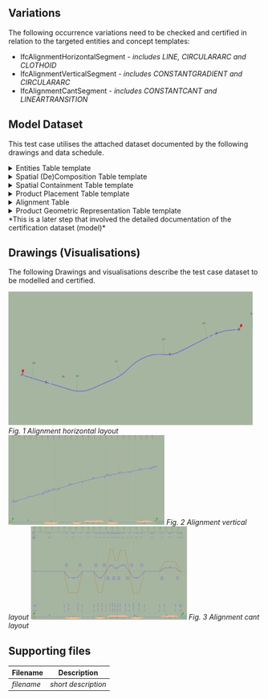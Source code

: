 ## Variations
The following occurrence variations need to be checked and certified in relation to the targeted entities and concept templates:

- IfcAlignmentHorizontalSegment - *includes LINE, CIRCULARARC and CLOTHOID*
- IfcAlignmentVerticalSegment - *includes CONSTANTGRADIENT and CIRCULARARC*
- IfcAlignmentCantSegment - *includes CONSTANTCANT and LINEARTRANSITION*

## Model Dataset
This test case utilises the attached dataset documented by the following drawings and data schedule. 

<details><summary>Entities Table template</summary>

> **HOW TO USE IT**: list first the entities' attributes and their values. Then, if needed, add additional information (e.g., placement, material, etc.). Be careful not to be redundant with other rules (e.g. placement-specific rules, material-specific rules, etc.)

| **Element**            | **Attribute**   | **Value**                 | **Notes**                       |
|------------------------|-----------------|---------------------------|---------------------------------|
| IfcProject             | Name            | Project_1                 |                                 |
| IfcSite                | Name            | Site_1                    |                                 |
| IfcRailway             | Name            | Railway_1                 |                                 |
| IfcAlignment           | Name            | Alignment_1               |                                 |
|                        | ObjectType      | Railway track alignment   |                                 |
|                        | PredefinedType  | USERDEFINED               |                                 |
| IfcAlignmentHorizontal | Name            | AH1                       |                                 |
| IfcAlignmentVertical   | Name            | AV1                       |                                 |
| IfcAlignmentCant       | Name            | AC1                       |                                 |

**Note**: Unspecified OPTIONAL attributes can be $ (null).

The complete list of entities that should be instantiated are:
- IfcProject
- IfcDirection
- IfcCartesianPoint
- IfcAxis2Placement3D
- IfcGeometricRepresentationContext
- IfcSIUnit
- IfcUnitAssignment
- IfcSite
- IfcLocalPlacement
- IfcRelAggregates
- IfcRelContainedInSpatialStructure
- IfcAlignment
- IfcAlignmentHorizontal
- IfcAlignmentVertical
- IfcAlignmentCant
- IfcAlignmentSegment
- IfcAlignmentHorizontalSegment
- IfcAlignmentVerticalSegment
- IfcAlignmentCantSegment
- IfcRelNests
- IfcCompositeCurve
- IfcLine
- IfcCircle
- IfcClothoid
- IfcGradientCurve
- IfcSegmentedReferenceCurve
- IfcCurveSegment
- IfcProductDefinitionShape
- IfcShapeRepresentation
- IfcVector
- IfcAxis2Placement2D  

</details>

<details><summary>Spatial (De)Composition Table template</summary>

| **Parent Element** | **Parent Element Type** | **Parent Element Name** | **MinSize** | **MaxSize** | **Child Element** | **Child Element Type** | **Child Element Name** |
|--------------------|-------------------------|-------------------------|-------------|-------------|-------------------|------------------------|------------------------|
| IfcProject         |                 | Project_1                  | 1           | 1           | IfcSite   |          | Site_1            |
| IfcSite         |                 | Site_1                  | 1           | 1           | IfcRailway   |          | Railway_1            |

**NOTE**:
- when **MinSize** and **MaxSize** have the same value, it means exactly. Example: MinSize=MaxSize=1, means that the Parent Element must aggregates exactly 1 Child Element with that Type (and Name).

</details>

<details><summary>Spatial Containment Table template</summary>

| **Spatial Element** | **Spatial Element Type** | **Spatial Element Name** | **MinSize** | **MaxSize** | **Element**     | **Element Type** | **Element Name** |
|---------------------|--------------------------|--------------------------|-------------|-------------|-----------------|------------------|------------------|
| IfcSite     |            | Site_1             | 1           | 1           | IfcAlignment         | Railway track alignment             | Alignment_1        |

**NOTE**:
- when **MaxSize is empty**, it means **unlimited**. Example: MinSize=1; MaxSize=empty, means that the Spatial Element must contain 1 or more elements of the requested type.
- when **MinSize** and **MaxSize** have the same value, it means exactly. Example: MinSize=MaxSize=1, means that the Spatial Element must contain exactly 1 Element with that Type (and Name).

</details>



<details><summary>Product Placement Table template</summary>

| **Product**     | **Product Type** | **Product Name**     | **Object Placement** |Relative Placement Product | Relative Placement Product Type | Relative Placement Product Name |
|-----------------|------------------|----------------------|----------------------|----------------------------|---------------------------------|---------------------------------|
| IfcAlignment     | Railway track alignment          | Alignment_1               | IfcLocalPlacement   |    IfcSite            |                              | Site_1             |
| IfcRailway     |           | Railway_1               | IfcLocalPlacement   |    IfcSite            |                               | Site_1             |
| IfcSite     |           | Site_1               | IfcLocalPlacement   |                |                              |              |
**NOTE**:
- Columns **Relative Placement Product**, **Relative Placement Product Type**, **Relative Placement Product Name** are optional. If omitted, it means the Object Placement of the Product has no PlacementRelTo attribute.

</details>

<details><summary>Alignment Table</summary>

Alignment_1 has layouts (AH1, AV1, AC1) data as follows:
  
**HORIZONTAL**
| Entity                        | PredefinedType | Name | Start Point X (m) | Start Point Y (m) | Start Direction (rad) | Start Radius Of Curvature (m) | End Radius Of Curvature (m) | Segment Length (m) | Gravity Center Line Height (m) |
|-------------------------------|----------------|------|-------------------|-------------------|-----------------------|-------------------------------|-----------------------------|--------------------|--------------------------------|
| IfcAlignmentHorizontalSegment | LINE           | H1   | 1213636.851       | 2723135.638       | 3.098579538           | 0                             | 0                           | 18.11881           | $                              |
| IfcAlignmentHorizontalSegment | CIRCULARARC    | H2   | 1213618.749       | 2723136.417       | 3.098582679           | 30000                         | 30000                       | 10.43075           | $                              |
| IfcAlignmentHorizontalSegment | LINE           | H3   | 1213608.328       | 2723136.864       | 3.098930297           | 0                             | 0                           | 488.5896           | $                              |
| IfcAlignmentHorizontalSegment | CLOTHOID       | H4   | 1213120.183       | 2723157.702       | 3.098930297           | 0                             | -467                        | 72                 | $                              |
| IfcAlignmentHorizontalSegment | CIRCULARARC    | H5   | 1213048.37        | 2723162.618       | 3.021842524           | -467                          | -467                        | 157.77472          | $                              |
| IfcAlignmentHorizontalSegment | CLOTHOID       | H6   | 1212897.842       | 2723207.321       | 2.683995179           | -467                          | 0                           | 72                 | $                              |
| IfcAlignmentHorizontalSegment | LINE           | H7   | 1212834.985       | 2723242.397       | 2.606907407           | 0                             | 0                           | 191.97447          | $                              |
| IfcAlignmentHorizontalSegment | CLOTHOID       | H8   | 1212669.805       | 2723340.221       | 2.606907407           | 0                             | -472                        | 68                 | $                              |
| IfcAlignmentHorizontalSegment | CIRCULARARC    | H9   | 1212612.158       | 2723376.258       | 2.534873515           | -472                          | -472                        | 67.74031           | $                              |
| IfcAlignmentHorizontalSegment | CLOTHOID       | H10  | 1212559.465       | 2723418.736       | 2.391355823           | -472                          | 0                           | 68                 | $                              |
| IfcAlignmentHorizontalSegment | CLOTHOID       | H11  | 1212512.016       | 2723467.423       | 2.319321931           | 0                             | 467                         | 65                 | $                              |
| IfcAlignmentHorizontalSegment | CIRCULARARC    | H12  | 1212466.696       | 2723513.999       | 2.38891512            | 467                           | 467                         | 46.06931           | $                              |
| IfcAlignmentHorizontalSegment | CLOTHOID       | H13  | 1212431.574       | 2723543.783       | 2.487564585           | 467                           | 904                         | 39                 | $                              |
| IfcAlignmentHorizontalSegment | CIRCULARARC    | H14  | 1212399.816       | 2723566.408       | 2.550891239           | 904                           | 904                         | 44.63924           | $                              |
| IfcAlignmentHorizontalSegment | CLOTHOID       | H15  | 1212362.142       | 2723590.345       | 2.60027095            | 904                           | 470                         | 39                 | $                              |
| IfcAlignmentHorizontalSegment | CIRCULARARC    | H16  | 1212328.17        | 2723609.486       | 2.663331196           | 470                           | 470                         | 91.20524           | $                              |
| IfcAlignmentHorizontalSegment | CLOTHOID       | H17  | 1212243.646       | 2723643.367       | 2.857384861           | 470                           | 0                           | 66                 | $                              |
| IfcAlignmentHorizontalSegment | CLOTHOID       | H18  | 1212179.511       | 2723658.885       | 2.927597572           | 0                             | -462                        | 66                 | $                              |
| IfcAlignmentHorizontalSegment | CIRCULARARC    | H19  | 1212115.383       | 2723674.429       | 2.856169065           | -462                          | -462                        | 93.4246            | $                              |
| IfcAlignmentHorizontalSegment | CLOTHOID       | H20  | 1212028.998       | 2723709.589       | 2.653951343           | -462                          | 0                           | 87                 | $                              |
| IfcAlignmentHorizontalSegment | LINE           | H21  | 1211954.877       | 2723755.075       | 2.559795455           | 0                             | 0                           | 254.74363          | $                              |
| IfcAlignmentHorizontalSegment | CLOTHOID       | H22  | 1211742.044       | 2723895.063       | 2.559795455           | 0                             | 870                         | 81                 | $                              |
| IfcAlignmentHorizontalSegment | CIRCULARARC    | H23  | 1211673.695       | 2723938.516       | 2.606347104           | 870                           | 870                         | 182.71801          | $                              |
| IfcAlignmentHorizontalSegment | CLOTHOID       | H24  | 1211507.933       | 2724014.584       | 2.816367914           | 870                           | 0                           | 74                 | $                              |
| IfcAlignmentHorizontalSegment | LINE           | H25  | 1211437.176       | 2724036.23        | 2.858896596           | 0                             | 0                           | 33.63773           | $                              |

**VERTICAL**
| Entity                      | Predefined Type  | Name | Start Dist Along (m) | Horizontal Length (m) | Start Height (m) | Start Gradient (ratio) | End Gradient (ratio) | Radius Of Curvature (m) |
|-----------------------------|------------------|------|----------------------|-----------------------|------------------|------------------------|----------------------|-------------------------|
| IfcAlignmentVerticalSegment | CONSTANTGRADIENT | V1   | 0                    | 61.67186              | 459.1209         | 0.00665013             | 0.00665013           | 0                       |
| IfcAlignmentVerticalSegment | CIRCULARARC      | V2   | 61.67185             | 0.75008               | 459.531          | 0.00665013             | 0.0059               | 1000                    |
| IfcAlignmentVerticalSegment | CONSTANTGRADIENT | V3   | 62.42194             | 462.76333             | 459.5357         | 0.0059                 | 0.0059               | 0                       |
| IfcAlignmentVerticalSegment | CIRCULARARC      | V4   | 525.18527            | 0.59997               | 462.266          | 0.0059                 | 0.0055               | 1500                    |
| IfcAlignmentVerticalSegment | CONSTANTGRADIENT | V5   | 525.78524            | 107.84169             | 462.2694         | 0.0055                 | 0.0055               | 0                       |
| IfcAlignmentVerticalSegment | CIRCULARARC      | V6   | 633.62692            | 0.64997               | 462.8626         | 0.0055                 | 0.00615              | -1000                   |
| IfcAlignmentVerticalSegment | CONSTANTGRADIENT | V7   | 634.27689            | 159.04448             | 462.8663         | 0.00615                | 0.00615              | 0                       |
| IfcAlignmentVerticalSegment | CIRCULARARC      | V8   | 793.32136            | 0.59997               | 463.8445         | 0.00615                | 0.00585              | 2000                    |
| IfcAlignmentVerticalSegment | CONSTANTGRADIENT | V9   | 793.92134            | 413.39066             | 463.8481         | 0.00585                | 0.00585              | 0                       |
| IfcAlignmentVerticalSegment | CIRCULARARC      | V10  | 1207.31201           | 0.73497               | 466.2664         | 0.00585                | 0.0048               | 700                     |
| IfcAlignmentVerticalSegment | CONSTANTGRADIENT | V11  | 1208.04695           | 380.96596             | 466.2703         | 0.0048                 | 0.0048               | 0                       |
| IfcAlignmentVerticalSegment | CIRCULARARC      | V12  | 1589.01293           | 0.65998               | 468.099          | 0.0048                 | 0.00425              | 1200                    |
| IfcAlignmentVerticalSegment | CONSTANTGRADIENT | V13  | 1589.6729            | 97.23633              | 468.1019         | 0.00425                | 0.00425              | 0                       |
| IfcAlignmentVerticalSegment | CIRCULARARC      | V14  | 1686.90923           | 0.62999               | 468.5152         | 0.00425                | 0.00355              | 900                     |
| IfcAlignmentVerticalSegment | CONSTANTGRADIENT | V15  | 1687.5392            | 334.36918             | 468.5177         | 0.00355                | 0.00355              | 0                       |
| IfcAlignmentVerticalSegment | CIRCULARARC      | V16  | 2021.9084            | 0.69999               | 469.7047         | 0.00355                | 0.003454             | 7000                    |
| IfcAlignmentVerticalSegment | CONSTANTGRADIENT | V17  | 2022.60838           | 361.601               | 469.7071         | 0.00345                | 0.00345              | 0                       |
| IfcAlignmentVerticalSegment | CIRCULARARC      | V18  | 2384.20938           | 0.65999               | 470.9546         | 0.00345                | 0.0029               | 1200                    |
| IfcAlignmentVerticalSegment | CONSTANTGRADIENT | V19  | 2384.86938           | 92.80174              | 470.9567         | 0.0029                 | 0.0029               | 0                       |
| IfcAlignmentVerticalSegment | CIRCULARARC      | V20  | 2477.67111           | 0.3953                | 471.2258         | 0.0029                 | 0.00369              | -500                    |

**CANT**
| Entity                  | Predefined Type  | Start Dist Along (m) | Horizontal Length (m) | Start Cant Left(m) | End Cant Left (m) | Start Cant Right (m) | End Cant Right (m) |
|-------------------------|------------------|----------------------|-----------------------|--------------------|-------------------|----------------------|--------------------|
| IfcAlignmentCantSegment | CONSTANTCANT     | 0                    | 0.00263               | 0                  | 0                 | 0                    | 0                  |
| IfcAlignmentCantSegment | CONSTANTCANT     | 0.00262              | 517.13653             | 0                  | 0                 | 0                    | 0                  |
| IfcAlignmentCantSegment | LINEARTRANSITION | 517.13915            | 72                    | 0                  | -0.063            | 0                    | 0.063              |
| IfcAlignmentCantSegment | CONSTANTCANT     | 589.13915            | 157.77472             | -0.063             | -0.063            | 0.063                | 0.063              |
| IfcAlignmentCantSegment | CONSTANTCANT     | 746.91387            | 72                    | -0.063             | 0                 | 0.063                | 0                  |
| IfcAlignmentCantSegment | CONSTANTCANT     | 818.91387            | 191.97447             | 0                  | 0                 | 0                    | 0                  |
| IfcAlignmentCantSegment | LINEARTRANSITION | 1010.88834           | 68                    | 0                  | -0.063            | 0                    | 0.063              |
| IfcAlignmentCantSegment | CONSTANTCANT     | 1078.88834           | 67.74031              | -0.063             | -0.063            | 0.063                | 0.063              |
| IfcAlignmentCantSegment | CONSTANTCANT     | 1146.62865           | 68                    | -0.063             | 0                 | 0.063                | 0                  |
| IfcAlignmentCantSegment | CONSTANTCANT     | 1214.62866           | 65                    | 0                  | 0.062             | 0                    | -0.062             |
| IfcAlignmentCantSegment | CONSTANTCANT     | 1279.62866           | 46.06931              | 0.062              | 0.062             | -0.062               | -0.062             |
| IfcAlignmentCantSegment | LINEARTRANSITION | 1325.69796           | 39                    | 0.062              | 0.0325            | -0.062               | -0.0325            |
| IfcAlignmentCantSegment | CONSTANTCANT     | 1364.69797           | 44.63924              | 0.0325             | 0.0325            | -0.0325              | -0.0325            |
| IfcAlignmentCantSegment | CONSTANTCANT     | 1409.33721           | 39                    | 0.0325             | 0.063             | -0.0325              | -0.063             |
| IfcAlignmentCantSegment | CONSTANTCANT     | 1448.33721           | 91.20524              | 0.063              | 0.063             | -0.063               | -0.063             |
| IfcAlignmentCantSegment | LINEARTRANSITION | 1539.54245           | 66                    | 0.063              | 0                 | -0.063               | 0                  |
| IfcAlignmentCantSegment | LINEARTRANSITION | 1605.54245           | 66                    | 0                  | -0.063            | 0                    | 0.063              |
| IfcAlignmentCantSegment | CONSTANTCANT     | 1671.54245           | 93.4246               | -0.063             | -0.063            | 0.063                | 0.063              |
| IfcAlignmentCantSegment | CONSTANTCANT     | 1764.96705           | 87                    | -0.063             | 0                 | 0.063                | 0                  |
| IfcAlignmentCantSegment | CONSTANTCANT     | 1851.96705           | 254.74363             | 0                  | 0                 | 0                    | 0                  |
| IfcAlignmentCantSegment | CONSTANTCANT     | 2106.71067           | 81                    | 0                  | 0.0375            | 0                    | -0.0375            |
| IfcAlignmentCantSegment | CONSTANTCANT     | 2187.71067           | 182.71801             | 0.0375             | 0.0375            | -0.0375              | -0.0375            |
| IfcAlignmentCantSegment | LINEARTRANSITION | 2370.42869           | 74                    | 0.0375             | 0                 | -0.0375              | 0                  |
| IfcAlignmentCantSegment | CONSTANTCANT     | 2444.42869           | 33.63773              | 0                  | 0                 | 0                    | 0                  |

</details>

<details><summary>Product Geometric Representation Table template</summary>

> OPTION 1: Use this template if you need to check at predefined type or object type level

| **Product**     | **Product Type** | **Representation Identifier** | **Representation Type** |**Items**           |
|-----------------|------------------|-------------------------------|-------------------------|--------------------|
| IfcAlignment    | Railway track alignment               | Axis                          |       Curve3D           |1 IfcGradientCurve  |
| IfcAlignmentHorizontal    |                | Axis                          |       Curve2D           |1 IfcCompositeCurve  |
| IfcAlignmentVertical    |               | Axis                          |       Curve3D           |1 IfcGradientCurve  |
| IfcAlignmentCant    |                | Axis                          |       Curve3D           |1 IfcSegmentedReferenceCurve  |
| IfcAlignmentSegment    |                | Axis                          |       Segment           |1 IfcCurveSegment  |
  
**NOTE**:
- Items should be listed in the cell with their number.
- One shape representation for a product should be documented in one row. If there are multiple representations, they should be documented in multiple rows.

</details>
*This is a later step that involved the detailed documentation of the certification dataset (model)*


## Drawings (Visualisations)
The following Drawings and visualisations describe the test case dataset to be modelled and certified.

![Alignment horizontal layout](RWR-Rail-Phase2_UT_AWC_1_1.jpg)
*Fig. 1 Alignment horizontal layout*
![Alignment vertical layout](RWR-Rail-Phase2_UT_AWC_1_2.jpg)
*Fig. 2 Alignment vertical layout*
![Alignment cant layout](RWR-Rail-Phase2_UT_AWC_1_3.jpg)
*Fig. 3 Alignment cant layout*
## Supporting files

| Filename                          | Description                               |
|-----------------------------------|-------------------------------------------|
| *filename*                        | *short description*                       |
